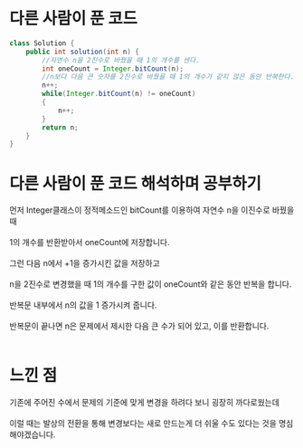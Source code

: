 # 다른 사람이 푼 코드

```java
class Solution {
    public int solution(int n) {
        //자연수 n을 2진수로 바꿨을 때 1의 개수를 센다.
        int oneCount = Integer.bitCount(n);
        //n보다 다음 큰 숫자를 2진수로 바꿨을 때 1의 개수가 같지 않은 동안 반복한다.
        n++;
        while(Integer.bitCount(n) != oneCount)
        {
            n++;
        }
        return n;
    }
}
```

# 다른 사람이 푼 코드 해석하며 공부하기

먼저 Integer클래스이 정적메소드인 bitCount를 이용하여 자연수 n을 이진수로 바꿨을 때<br><br>
1의 개수를 반환받아서 oneCount에 저장합니다.<br><br>
그런 다음 n에서 +1을 증가시킨 값을 저장하고<br><br>
n을 2진수로 변경했을 때 1의 개수를 구한 값이 oneCount와 같은 동안 반복을 합니다.<br><br>
반복문 내부에서 n의 값을 1 증가시켜 줍니다.<br><br>
반복문이 끝나면 n은 문제에서 제시한 다음 큰 수가 되어 있고, 이를 반환합니다.<br><br>

# 느낀 점

기존에 주어진 수에서 문제의 기준에 맞게 변경을 하려다 보니 굉장히 까다로웠는데<br><br>
이럴 때는 발상의 전환을 통해 변경보다는 새로 만드는게 더 쉬울 수도 있다는 것을 명심해야겠습니다.

